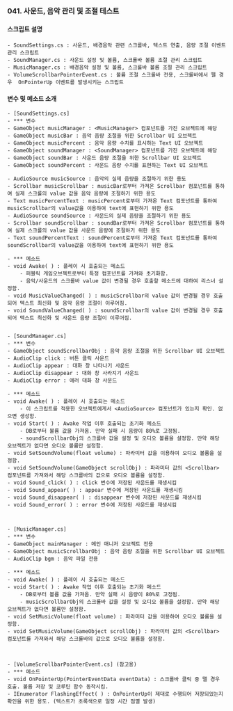 ### 041. 사운드, 음악 관리 및 조절 테스트


#### 스크립트 설명 
	- SoundSettings.cs : 사운드, 배경음악 관련 스크롤바, 텍스트 연출, 음량 조절 이벤트 관리 스크립트
	- SoundManager.cs : 사운드 설정 및 볼륨, 스크롤바 볼륨 조절 관리 스크립트
	- MusicManager.cs : 배경음악 설정 및 볼륨, 스크롤바 볼륨 조절 관리 스크립트
	- VolumeScrollbarPointerEvent.cs : 볼륨 조절 스크롤바 전용, 스크롤바에서 뗄 경우  OnPointerUp 이벤트를 발생시키는 스크립트

#### 변수 및 메소드 소개
	- [SoundSettings.cs]
	- *** 변수
	- GameObject musicManager : <MusicManager> 컴포넌트를 가진 오브젝트에 해당
	- GameObject musicBar : 음악 음량 조절을 위한 Scrollbar UI 오브젝트
	- GameObject musicPercent : 음악 음량 수치를 표시하는 Text UI 오브젝트
	- GameObject soundManager : <SoundManager> 컴포넌트를 가진 오브젝트에 해당
	- GameObject soundBar : 사운드 음량 조절을 위한 Scrollbar UI 오브젝트
	- GameObject soundPercent : 사운드 음량 수치를 표현하는 Text UI 오브젝트
	
	- AudioSource musicSource : 음악의 실제 음량을 조절하기 위한 용도
	- Scrollbar musicScrollbar : musicBar로부터 가져온 Scrollbar 컴포넌트를 통하여 실제 스크롤의 value 값을 음악 음량에 조절하기 위한 용도
	- Text musicPercentText : musicPercent로부터 가져온 Text 컴포넌트를 통하여 musicScrollbar의 value값을 이용하여 text에 표현하기 위한 용도
	- AudioSource soundSource : 사운드의 실제 음량을 조절하기 위한 용도
	- Scrollbar soundScrollbar : soundBar로부터 가져온 Scrollbar 컴포넌트를 통하여 실제 스크롤의 value 값을 사운드 음량에 조절하기 위한 용도
	- Text soundPercentText : soundPercent로부터 가져온 Text 컴포넌트를 통하여 soundScrollbar의 value값을 이용하여 text에 표현하기 위한 용도

	- *** 메소드
	- void Awake( ) : 플레이 시 호출되는 메소드
		- 퍼블릭 게임오브젝트로부터 특정 컴포넌트를 가져와 초기화함.
		- 음악/사운드의 스크롤바 value 값이 변경될 경우 호출할 메소드에 대하여 리스너 설정함.
	- void MusicValueChanged( ) : musicScrollbar의 value 값이 변경될 경우 호출되어 텍스트 최신화 및 음악 음량 조절이 이루어짐.
	- void SoundValueChanged( ) : soundScrollbar의 value 값이 변경될 경우 호출되어 텍스트 최신화 및 사운드 음량 조절이 이루어짐.


	- [SoundManager.cs]
	- *** 변수
	- GameObject soundScrollbarObj : 음악 음량 조절을 위한 Scrollbar UI 오브젝트
	- AudioClip click : 버튼 클릭 사운드
	- AudioClip appear : 대화 창 나타나기 사운드
	- AudioClip disappear : 대화 창 사라지기 사운드
	- AudioClip error : 에러 대화 창 사운드

	- *** 메소드
	- void Awake( ) : 플레이 시 호출되는 메소드
		- 이 스크립트를 적용한 오브젝트에게서 <AudioSource> 컴포넌트가 있는지 확인. 없으면 생성함.
	- void Start( ) : Awake 작업 이후 호출되는 초기화 메소드
		- DB로부터 볼륨 값을 가져옴. 만약 실패 시 음량이 80%로 고정됨.
		- soundScrollbarObj의 스크롤바 값을 설정 및 오디오 볼륨을 설정함. 만약 해당 오브젝트가 없다면 오디오 볼륨만 설정함.
	- void SetSoundVolume(float volume) : 파라미터 값을 이용하여 오디오 볼륨을 설정함.
	- void SetSoundVolume(GameObject scrollObj) : 파라미터 값의 <Scrollbar> 컴포넌트를 가져와서 해당 스크롤바의 값으로 오디오 볼륨을 설정함.
	- void Sound_click( ) : click 변수에 저장된 사운드를 재생시킴
	- void Sound_appear( ) : appear 변수에 저장된 사운드를 재생시킴
	- void Sound_disappear( ) : disappear 변수에 저장된 사운드를 재생시킴
	- void Sound_error( ) : error 변수에 저장된 사운드를 재생시킴



	- [MusicManager.cs]
	- *** 변수
	- GameObject mainManager : 메인 매니저 오브젝트 전용
	- GameObject musicScrollbarObj : 음악 음량 조절을 위한 Scrollbar UI 오브젝트
	- AudioClip bgm : 음악 파일 전용
	
	- *** 메소드
	- void Awake( ) : 플레이 시 호출되는 메소드
	- void Start( ) : Awake 작업 이후 호출되는 초기화 메소드
		- DB로부터 볼륨 값을 가져옴. 만약 실패 시 음량이 80%로 고정됨.
		- musicScrollbarObj의 스크롤바 값을 설정 및 오디오 볼륨을 설정함. 만약 해당 오브젝트가 없다면 볼륨만 설정함.
	- void SetMusicVolume(float volume) : 파라미터 값을 이용하여 오디오 볼륨을 설정함.
	- void SetMusicVolume(GameObject scrollObj) : 파라미터 값의 <Scrollbar> 컴포넌트를 가져와서 해당 스크롤바의 값으로 오디오 볼륨을 설정함.



	- [VolumeScrollbarPointerEvent.cs] (참고용)
	- *** 메소드
	- void OnPointerUp(PointerEventData eventData) : 스크롤바 클릭 중 뗄 경우 호출. 볼륨 저장 및 코루틴 함수 동작시킴.
	- IEnumerator FlashingEffect( ) : OnPointerUp이 제대로 수행되어 저장되었는지 확인을 위한 용도. (텍스트가 초록색으로 일정 시간 점멸 발생)